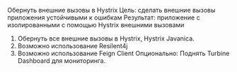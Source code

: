 Обернуть внешние вызовы в Hystrix
    Цель: сделать внешние вызовы приложения устойчивыми к ошибкам 
    Результат: приложение с изолированными с помощью Hystrix внешними вызовами
1. Обернуть все внешние вызовы в Hystrix, Hystrix Javanica.
2. Возможно использование Resilent4j
3. Возможно использование Feign Client
Опционально: Поднять Turbine Dashboard для мониторинга.
 
